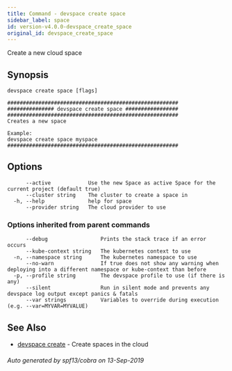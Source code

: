 ```yaml
---
title: Command - devspace create space
sidebar_label: space
id: version-v4.0.0-devspace_create_space
original_id: devspace_create_space
---
```



Create a new cloud space

## Synopsis


```
devspace create space [flags]
```

```
#######################################################
############### devspace create space #################
#######################################################
Creates a new space

Example:
devspace create space myspace
#######################################################
```
## Options

```
      --active            Use the new Space as active Space for the current project (default true)
      --cluster string    The cluster to create a space in
  -h, --help              help for space
      --provider string   The cloud provider to use
```

### Options inherited from parent commands

```
      --debug                 Prints the stack trace if an error occurs
      --kube-context string   The kubernetes context to use
  -n, --namespace string      The kubernetes namespace to use
      --no-warn               If true does not show any warning when deploying into a different namespace or kube-context than before
  -p, --profile string        The devspace profile to use (if there is any)
      --silent                Run in silent mode and prevents any devspace log output except panics & fatals
      --var strings           Variables to override during execution (e.g. --var=MYVAR=MYVALUE)
```

## See Also

* [devspace create](../../cli/commands/devspace_create)	 - Create spaces in the cloud

###### Auto generated by spf13/cobra on 13-Sep-2019
